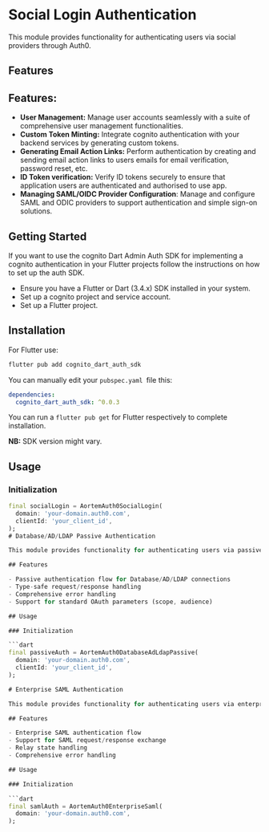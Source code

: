# Social Login Authentication

This module provides functionality for authenticating users via social providers through Auth0.

## Features

## Features:

- **User Management:** Manage user accounts seamlessly with a suite of comprehensive user management functionalities.
- **Custom Token Minting:** Integrate cognito authentication with your backend services by generating custom tokens.
- **Generating Email Action Links:** Perform authentication by creating and sending email action links to users emails for email verification, password reset, etc.
- **ID Token verification:** Verify ID tokens securely to ensure that application users are authenticated and authorised to use app.
- **Managing SAML/OIDC Provider Configuration**: Manage and configure SAML and ODIC providers to support authentication and simple sign-on solutions.

## Getting Started

If you want to use the cognito Dart Admin Auth SDK for implementing a cognito authentication in your Flutter projects follow the instructions on how to set up the auth SDK.

- Ensure you have a Flutter or Dart (3.4.x) SDK installed in your system.
- Set up a cognito project and service account.
- Set up a Flutter project.

## Installation

For Flutter use:

```javascript
flutter pub add cognito_dart_auth_sdk
```

You can manually edit your `pubspec.yaml `file this:

```yaml
dependencies:
  cognito_dart_auth_sdk: ^0.0.3
```

You can run a `flutter pub get` for Flutter respectively to complete installation.

**NB:** SDK version might vary.

## Usage

### Initialization

```dart
final socialLogin = AortemAuth0SocialLogin(
  domain: 'your-domain.auth0.com',
  clientId: 'your_client_id',
);
# Database/AD/LDAP Passive Authentication

This module provides functionality for authenticating users via passive login flow using Database, Active Directory, or LDAP connections through Auth0.

## Features

- Passive authentication flow for Database/AD/LDAP connections
- Type-safe request/response handling
- Comprehensive error handling
- Support for standard OAuth parameters (scope, audience)

## Usage

### Initialization

```dart
final passiveAuth = AortemAuth0DatabaseAdLdapPassive(
  domain: 'your-domain.auth0.com',
  clientId: 'your_client_id',
);

# Enterprise SAML Authentication

This module provides functionality for authenticating users via enterprise SAML through Auth0.

## Features

- Enterprise SAML authentication flow
- Support for SAML request/response exchange
- Relay state handling
- Comprehensive error handling

## Usage

### Initialization

```dart
final samlAuth = AortemAuth0EnterpriseSaml(
  domain: 'your-domain.auth0.com',
);